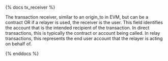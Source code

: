 {% docs tx_receiver %}

The transaction receiver, similar to an origin_to in EVM, but can be a contract OR if a relayer is used, the receiver is the user. This field identifies the account that is the intended recipient of the transaction. In direct transactions, this is typically the contract or account being called. In relay transactions, this represents the end user account that the relayer is acting on behalf of.

{% enddocs %}
